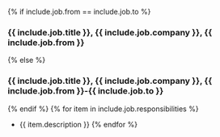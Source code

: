 {% if include.job.from == include.job.to %}
### {{ include.job.title }}, {{ include.job.company }}, {{ include.job.from }}
{% else %}
### {{ include.job.title }}, {{ include.job.company }}, {{ include.job.from }}-{{ include.job.to }}
{% endif %}
{% for item in include.job.responsibilities %}
* {{ item.description }}
{% endfor %}